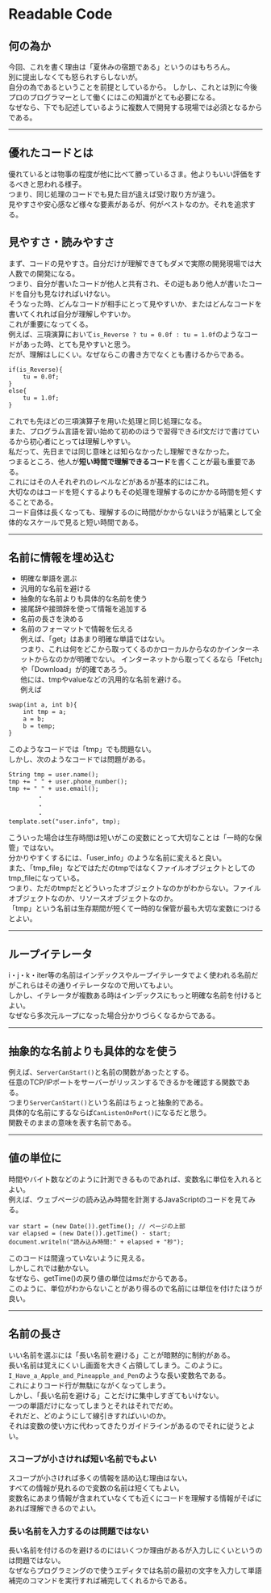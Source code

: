 # Readable Code #

## 何の為か ##
今回、これを書く理由は「夏休みの宿題である」というのはもちろん。  
別に提出しなくても怒られすらしないが。  
自分の為であるということを前提としているから。
しかし、これとは別に今後プロのプログラマーとして働くにはこの知識がとても必要になる。  
なぜなら、下でも記述しているように複数人で開発する現場では必須となるからである。

---

## 優れたコードとは ##
優れているとは物事の程度が他に比べて勝っているさま。他よりもいい評価をするべきと思われる様子。  
つまり、同じ処理のコードでも見た目が違えば受け取り方が違う。  
見やすさや安心感など様々な要素があるが、何がベストなのか。それを追求する。  

## 見やすさ・読みやすさ ##
まず、コードの見やすさ。自分だけが理解できてもダメで実際の開発現場では大人数での開発になる。  
つまり、自分が書いたコードが他人と共有され、その逆もあり他人が書いたコードを自分も見なければいけない。  
そうなった時、どんなコードが相手にとって見やすいか、またはどんなコードを書いてくれれば自分が理解しやすいか。  
これが重要になってくる。  
例えば、三項演算において`is_Reverse ? tu = 0.0f : tu = 1.0f`のようなコードがあった時、とても見やすいと思う。  
だが、理解はしにくい。なぜならこの書き方でなくとも書けるからである。  
```
if(is_Reverse){  
    tu = 0.0f;
}
else{
    tu = 1.0f;
}
```
これでも先ほどの三項演算子を用いた処理と同じ処理になる。  
また、プログラム言語を習い始めて初めのほうで習得できるif文だけで書けているから初心者にとっては理解しやすい。  
私だって、先日までは同じ意味とは知らなかったし理解できなかった。  
つまるところ、他人が**短い時間で理解できるコード**を書くことが最も重要である。  
これにはその人それぞれのレベルなどがあるが基本的にはこれ。  
大切なのはコードを短くするよりもその処理を理解するのにかかる時間を短くすることである。  
コード自体は長くなっても、理解するのに時間がかからないほうが結果として全体的なスケールで見ると短い時間である。

---

## 名前に情報を埋め込む ##
* 明確な単語を選ぶ
* 汎用的な名前を避ける
* 抽象的な名前よりも具体的な名前を使う
* 接尾辞や接頭辞を使って情報を追加する
* 名前の長さを決める
* 名前のフォーマットで情報を伝える  
例えば、「get」はあまり明確な単語ではない。  
つまり、これは何をどこから取ってくるのかローカルからなのかインターネットからなのかが明確でない。
インターネットから取ってくるなら「Fetch」や「Download」が的確であろう。  
他には、tmpやvalueなどの汎用的な名前を避ける。  
例えば
```
swap(int a, int b){
    int tmp = a;
    a = b;
    b = temp;
}
```
このようなコードでは「tmp」でも問題ない。  
しかし、次のようなコードでは問題がある。  
```
String tmp = user.name();
tmp += " " + user.phone_number();
tmp += " " + use.email();
        ・
        ・
        ・
template.set("user.info", tmp);
```
こういった場合は生存時間は短いがこの変数にとって大切なことは「一時的な保管」ではない。  
分かりやすくするには、「user_info」のような名前に変えると良い。  
また、「tmp_file」などではただのtmpではなくファイルオブジェクトとしてのtmp_fileになっている。  
つまり、ただのtmpだとどういったオブジェクトなのかがわからない。ファイルオブジェクトなのか、リソースオブジェクトなのか。  
「tmp」という名前は生存期間が短くて一時的な保管が最も大切な変数につけるとよい。  

----

## ループイテレータ ##
i・j・k・iter等の名前はインデックスやループイテレータでよく使われる名前だがこれらはその通りイテレータなので用いてもよい。  
しかし、イテレータが複数ある時はインデックスにもっと明確な名前を付けるとよい。  
なぜなら多次元ループになった場合分かりづらくなるからである。  

---

## 抽象的な名前よりも具体的なを使う ##
例えば、`ServerCanStart()`と名前の関数があったとする。  
任意のTCP/IPポートをサーバーがリッスンするできるかを確認する関数である。  
つまり`ServerCanStart()`という名前はちょっと抽象的である。  
具体的な名前にするならば`CanListenOnPort()`になるだと思う。  
関数そのままの意味を表す名前である。  

---

## 値の単位に ##
時間やバイト数などのように計測できるものであれば、変数名に単位を入れるとよい。  
例えば、ウェブページの読み込み時間を計測するJavaScriptのコードを見てみる。  
```
var start = (new Date()).getTime(); // ページの上部
var elapsed = (new Date()).getTime() - start;
document.writeln("読み込み時間:" + elapsed + "秒");
```
このコードは間違っていないように見える。  
しかしこれでは動かない。  
なぜなら、getTime()の戻り値の単位はmsだからである。  
このように、単位がわからないことがあり得るので名前には単位を付けたほうが良い。  

---

## 名前の長さ ##
いい名前を選ぶには「長い名前を避ける」ことが暗黙的に制約がある。  
長い名前は覚えにくいし画面を大きく占領してしまう。このように。  
`I_Have_a_Apple_and_Pineapple_and_Pen`のような長い変数名である。  
これによりコード行が無駄にながくなってしまう。  
しかし、「長い名前を避ける」ことだけに集中しすぎてもいけない。  
一つの単語だけになってしまうとそれはそれでだめ。  
それだと、どのようにして線引きすればいいのか。  
それは変数の使い方に代わってきたりガイドラインがあるのでそれに従うとよい。  

### スコープが小さければ短い名前でもよい ###  
スコープが小さければ多くの情報を詰め込む理由はない。  
すべての情報が見れるので変数の名前は短くてもよい。  
変数名にあまり情報が含まれていなくても近くにコードを理解する情報がそばにあれば理解できるのでよい。  

### 長い名前を入力するのは問題ではない ###
長い名前を付けるのを避けるのにはいくつか理由があるが入力しにくいというのは問題ではない。  
なぜならプログラミングので使うエディタでは名前の最初の文字を入力して単語補完のコマンドを実行すれば補完してくれるからである。
